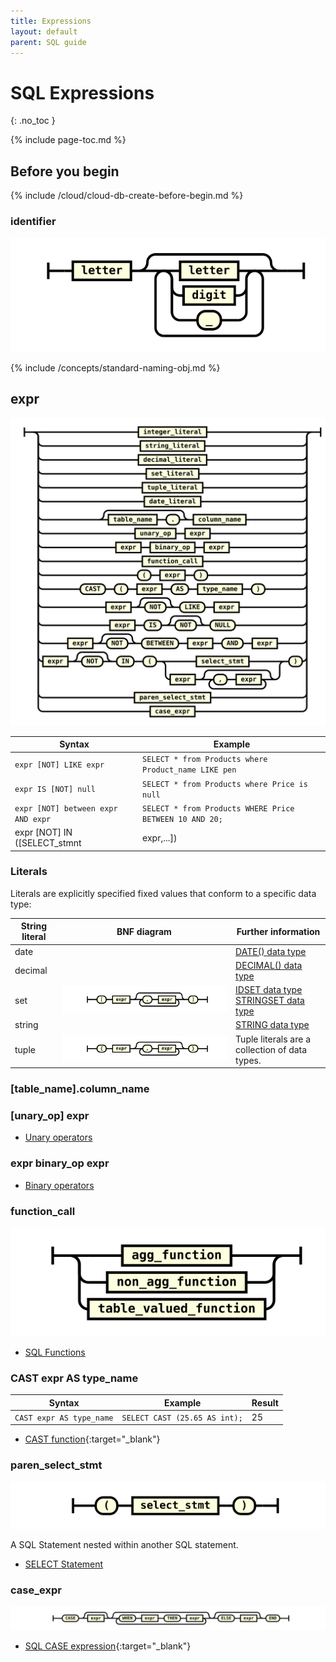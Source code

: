 ```yaml
---
title: Expressions
layout: default
parent: SQL guide
---
```


# SQL Expressions
{: .no_toc }

{% include page-toc.md %}

## Before you begin

{% include /cloud/cloud-db-create-before-begin.md %}

### identifier
![expr](/assets/images/sql-guide/identifier.svg)

{% include /concepts/standard-naming-obj.md %}

## expr

![expr](/assets/images/sql-guide/expr.svg)

| Syntax | Example |
|---|---|
| `expr [NOT] LIKE expr` | `SELECT * from Products where Product_name LIKE pen` |
| `expr IS [NOT] null` | `SELECT * from Products where Price is null` |
| `expr [NOT] between expr AND expr` | `SELECT * from Products WHERE Price BETWEEN 10 AND 20;` |
| expr [NOT] IN ([SELECT_stmnt | expr,...]) | `Select * from Products where product_ID NOT IN (SELECT * from Sales)`<br/>`SELECT * from Products where Teacup IN (Sales, Inventory)` |

### Literals

Literals are explicitly specified fixed values that conform to a specific data type:

| String literal | BNF diagram | Further information |
|---|---|---|
| date |  | [DATE() data type](/docs/sql-guide/data-types/data-type-date)
| decimal |  | [DECIMAL() data type](/docs/sql-guide/data-types/data-type-decimal)
| set | ![expr](/assets/images/sql-guide/set_literal.svg) | [IDSET data type](/docs/sql-guide/data-types/data-type-idset)<br/>[STRINGSET data type](/docs/sql-guide/data-types/data-type-stringset) |
| string |  | [STRING data type](/docs/sql-guide/data-types/data-type-string) |
| tuple | ![expr](/assets/images/sql-guide/tuple_literal.svg) | Tuple literals are a collection of data types. |

### [table_name].column_name



### [unary_op] expr

* [Unary operators](/docs/sql-guide/operators/operators-home#)

### expr binary_op expr

* [Binary operators](/docs/sql-guide/operators/operators-home#)

### function_call

![expr](/assets/images/sql-guide/function_call.svg)

* [SQL Functions](/docs/sql-guide/functions/functions-home)

### CAST expr AS type_name

| Syntax | Example | Result |
|---|---|---|
| `CAST expr AS type_name` | `SELECT CAST (25.65 AS int);` | 25 |

* [CAST function](https://www.w3schools.com/sql/func_sqlserver_cast.asp){:target="_blank"}

### paren_select_stmt
![expr](/assets/images/sql-guide/paren_select_stmt.svg)

A SQL Statement nested within another SQL statement.

* [SELECT Statement](/docs/sql-guide/statements/statement-select)

### case_expr
![expr](/assets/images/sql-guide/case_expr.svg)

* [SQL CASE expression](https://www.w3schools.com/sql/sql_case.asp){:target="_blank"}
